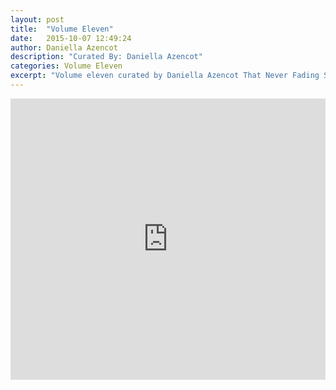 ```yaml
---
layout: post
title:  "Volume Eleven"
date:   2015-10-07 12:49:24
author: Daniella Azencot
description: "Curated By: Daniella Azencot"
categories: Volume Eleven
excerpt: "Volume eleven curated by Daniella Azencot That Never Fading Smile, Want to hear more great music? Check back every Wednesday"
---
```

<iframe width="100%" height="450" scrolling="no" frameborder="no" src="https://w.soundcloud.com/player/?url=https%3A//api.soundcloud.com/playlists/152613155%3Fsecret_token%3Ds-ujKDP&amp;auto_play=false&amp;hide_related=true&amp;show_comments=false&amp;show_user=true&amp;show_reposts=false&amp;visual=true"></iframe>
